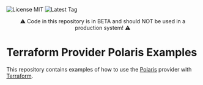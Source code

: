 ![License MIT](https://img.shields.io/github/license/rubrikinc/terraform-provider-polaris-examples) ![Latest Tag](https://img.shields.io/github/v/tag/rubrikinc/terraform-provider-polaris-examples)

<p align="center">
&#9888;&#65039; Code in this repository is in BETA and should NOT be used in a production system! &#9888;&#65039;
</p>

# Terraform Provider Polaris Examples 

This repository contains examples of how to use the [Polaris](https://registry.terraform.io/providers/rubrikinc/polaris/latest) provider with [Terraform](https://www.terraform.io/).
